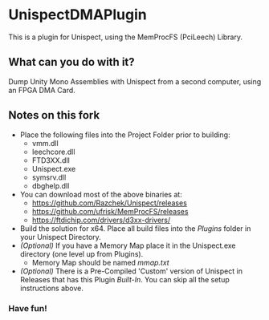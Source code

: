 # UnispectDMAPlugin

This is a plugin for Unispect, using the MemProcFS (PciLeech) Library.

## What can you do with it?
Dump Unity Mono Assemblies with Unispect from a second computer, using an FPGA DMA Card.

## Notes on this fork
- Place the following files into the Project Folder prior to building:
  - vmm.dll
  - leechcore.dll
  - FTD3XX.dll
  - Unispect.exe
  - symsrv.dll
  - dbghelp.dll
- You can download most of the above binaries at:
  - https://github.com/Razchek/Unispect/releases
  - https://github.com/ufrisk/MemProcFS/releases
  - https://ftdichip.com/drivers/d3xx-drivers/
- Build the solution for x64. Place all build files into the *Plugins* folder in your Unispect Directory.
- *(Optional)* If you have a Memory Map place it in the Unispect.exe directory (one level up from Plugins).
  - Memory Map should be named *mmap.txt*
- *(Optional)* There is a Pre-Compiled 'Custom' version of Unispect in Releases that has this Plugin *Built-In*. You can skip all the setup instructions above.

### Have fun!
